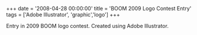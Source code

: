 +++
date = '2008-04-28 00:00:00'
title = 'BOOM 2009 Logo Contest Entry'
tags = ['Adobe Illustrator', 'graphic','logo']
+++

Entry in 2009 BOOM logo contest. Created using Adobe Illustrator.